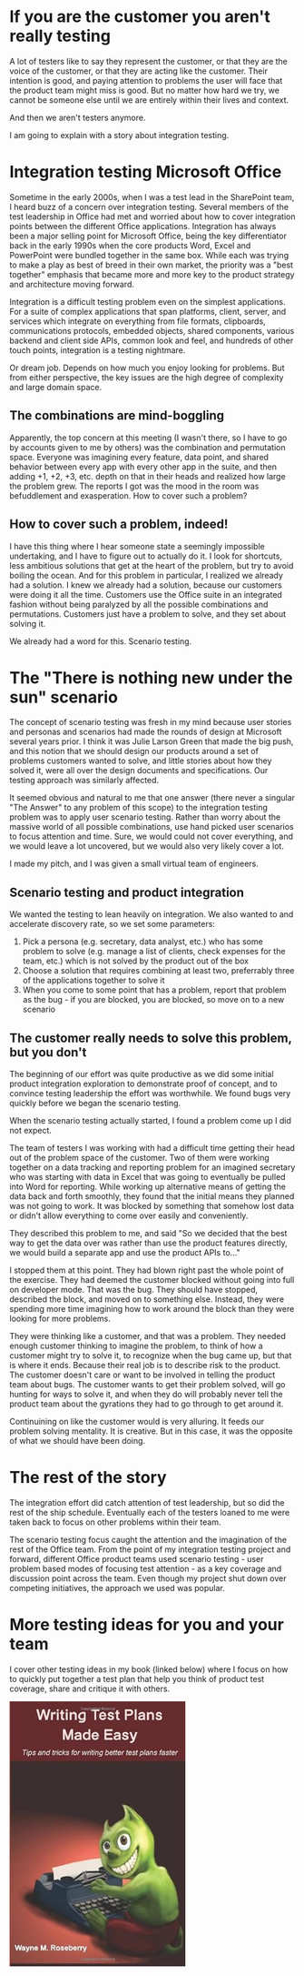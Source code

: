 If you are the customer you aren't really testing
=================================================
A lot of testers like to say they represent the customer, or
that they are the voice of the customer, or that they are
acting like the customer. Their intention is good,
and paying attention to problems the user will face
that the product team might miss is good. But no
matter how hard we try, we cannot be someone else
until we are entirely within their lives and context.

And then we aren't testers anymore.

I am going to explain with a story about integration
testing.

Integration testing Microsoft Office
=================================================
Sometime in the early 2000s, when I was a test lead in
the SharePoint team, I heard buzz of a concern over
integration testing. Several members of the test leadership
in Office had met and worried about how to cover integration
points between the different Office applications. Integration
has always been a major selling point for Microsoft Office,
being the key differentiator back in the early 1990s when the
core products Word, Excel and PowerPoint were bundled
together in the same box. While each was trying to make a
play as best of breed in their own market, the priority
was a "best together" emphasis that became more and more
key to the product strategy and architecture moving forward.

Integration is a difficult testing problem even on the simplest
applications. For a suite of complex applications that span
platforms, client, server, and services which integrate on everything
from file formats, clipboards, communications protocols, embedded
objects, shared components, various backend and client side
APIs, common look and feel, and hundreds of other touch points, integration
is a testing nightmare.

Or dream job. Depends on how much you enjoy looking for problems. But
from either perspective, the key issues are the high degree of
complexity and large domain space.

The combinations are mind-boggling
------------------------------------------------
Apparently, the top concern at this meeting (I wasn't there, so
I have to go by accounts given to me by others) was the combination and
permutation space. Everyone was imagining every feature, data point, and
shared behavior between every app with every other app in the suite,
and then adding +1, +2, +3, etc. depth on that in their heads
and realized how large the problem grew. The reports I got was
the mood in the room was befuddlement and exasperation. How to cover such
a problem?

How to cover such a problem, indeed!
------------------------------------------------
I have this thing where I hear someone state a seemingly impossible
undertaking, and I have to figure out to actually do it. I look for
shortcuts, less ambitious solutions that get at the heart of the problem,
but try to avoid boiling the ocean. And for this problem in particular,
I realized we already had a solution. I knew we already had a solution,
because our customers were doing it all the time. Customers use
the Office suite in an integrated fashion without being paralyzed by
all the possible combinations and permutations. Customers just have a problem
to solve, and they set about solving it.

We already had a word for this. Scenario testing.

The "There is nothing new under the sun" scenario
=================================================
The concept of scenario testing was fresh in my mind because user stories
and personas and scenarios had made the rounds of design at Microsoft several
years prior. I think it was Julie Larson Green that made the big push,
and this notion that we should design our products around a set of problems
customers wanted to solve, and little stories about how they solved it, were
all over the design documents and specifications. Our testing approach was
similarly affected.

It seemed obvious and natural to me that one answer (there never a singular "The Answer"
to any problem of this scope) to the integration testing problem was to apply user scenario
testing. Rather than worry about the massive world of all possible combinations,
use hand picked user scenarios to focus attention and time. Sure, we would could
not cover everything, and we would leave a lot uncovered, but we would also
very likely cover a lot.

I made my pitch, and I was given a small virtual team of engineers.

Scenario testing and product integration
------------------------------------------------
We wanted the testing to lean heavily on integration. We also wanted to and accelerate discovery rate, so we set some parameters:
1. Pick a persona (e.g. secretary, data analyst, etc.) who has some problem to solve (e.g. manage a list of clients, check expenses for the team, etc.) which is not solved by the product out of the box
2. Choose a solution that requires combining at least two, preferrably three of the applications together to solve it
3. When you come to some point that has a problem, report that problem as the bug - if you are blocked, you are blocked, so move on to a new scenario

The customer really needs to solve this problem, but you don't
------------------------------------------------
The beginning of our effort was quite productive as we did some initial product integration
exploration to demonstrate proof of concept, and to convince testing leadership
the effort was worthwhile. We found bugs very quickly before we began the scenario testing.

When the scenario testing actually started, I found a problem come up I did not expect.

The team of testers I was working with had a difficult time getting their head out of the problem space of
the customer. Two of them were working together on a data tracking and reporting problem for an imagined
secretary who was starting with data in Excel that was going to eventually be pulled into Word
for reporting. While working up alternative means of getting the data back and forth smoothly, they
found that the initial means they planned was not going to work. It was blocked by
something that somehow lost data or didn't allow everything to come over easily and conveniently.

They described this problem to me, and said "So we decided that the best way to get the data over
was rather than use the product features directly, we would build a separate app and use the
product APIs to..."

I stopped them at this point. They had blown right past the whole point of the exercise. They had
deemed the customer blocked without going into full on developer mode. That was the bug. They should
have stopped, described the block, and moved on to something else. Instead, they were spending more time
imagining how to work around the block than they were looking for more problems.

They were thinking like a customer, and that was a problem. They needed enough customer thinking to
imagine the problem, to think of how a customer might try to solve it, to recognize when the bug
came up, but that is where it ends. Because their real job is to describe risk to the product. The
customer doesn't care or want to be involved in telling the product team about bugs. The customer
wants to get their problem solved, will go hunting for ways to solve it, and when they do
will probably never tell the product team about the gyrations they had to go through to
get around it.

Continuining on like the customer would is very alluring. It feeds our problem solving
mentality. It is creative. But in this case, it was the opposite of what we should have been
doing.

The rest of the story
=================================================
The integration effort did catch attention of test leadership, but so did the rest
of the ship schedule. Eventually each of the testers loaned to me were taken back
to focus on other problems within their team.

The scenario testing focus caught the attention and the imagination of the rest of
the Office team. From the point of my integration testing project and forward, different
Office product teams used scenario testing - user problem based modes of focusing
test attention - as a key coverage and discussion point across the team. Even though
my project shut down over competing initiatives, the approach we used was popular.

More testing ideas for you and your team
=================================================
I cover other testing ideas in my book (linked below) where I focus on how to quickly put
together a test plan that help you think of product test coverage, share and critique
it with others.

<a href="https://www.amazon.com/Writing-Test-Plans-Made-Easy/dp/1478333693">![Writing Test Plans Made Easy](/assets/writingtestplanscover.jpg)</a> 
